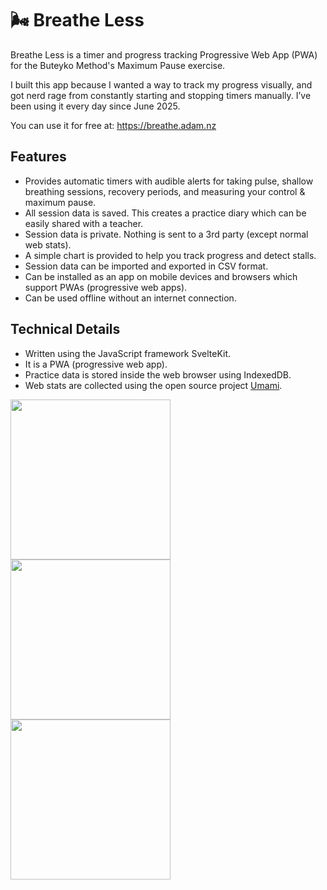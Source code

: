 # 🌬️ Breathe Less

Breathe Less is a timer and progress tracking Progressive Web App (PWA) for the Buteyko Method's Maximum Pause exercise. 

I built this app because I wanted a way to track my progress visually, and got nerd rage from constantly starting and stopping timers manually. I’ve been using it every day since June 2025.

You can use it for free at: https://breathe.adam.nz

## Features

- Provides automatic timers with audible alerts for taking pulse, shallow breathing sessions, recovery periods, and measuring your control & maximum pause.
- All session data is saved. This creates a practice diary which can be easily shared with a teacher.
- Session data is private. Nothing is sent to a 3rd party (except normal web stats).
- A simple chart is provided to help you track progress and detect stalls.
- Session data can be imported and exported in CSV format.
- Can be installed as an app on mobile devices and browsers which support PWAs (progressive web apps).
- Can be used offline without an internet connection.

## Technical Details

- Written using the JavaScript framework SvelteKit.
- It is a PWA (progressive web app).
- Practice data is stored inside the web browser using IndexedDB.
- Web stats are collected using the open source project [Umami](https://umami.is/).

<img width="256" src="https://github.com/user-attachments/assets/740443f8-c892-49a1-809b-8859ae870fd5" />

<img width="256" src="https://github.com/user-attachments/assets/0d659256-883f-49ea-a469-d0347ffe2508" />

<img width="256" src="https://github.com/user-attachments/assets/8f48f60d-d017-457a-9f5d-00c60de64ab5" />

